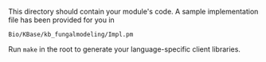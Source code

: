 This directory should contain your module's code.
A sample implementation file has been provided for you in

```Bio/KBase/kb_fungalmodeling/Impl.pm```

Run `make` in the root to generate your language-specific client libraries.
